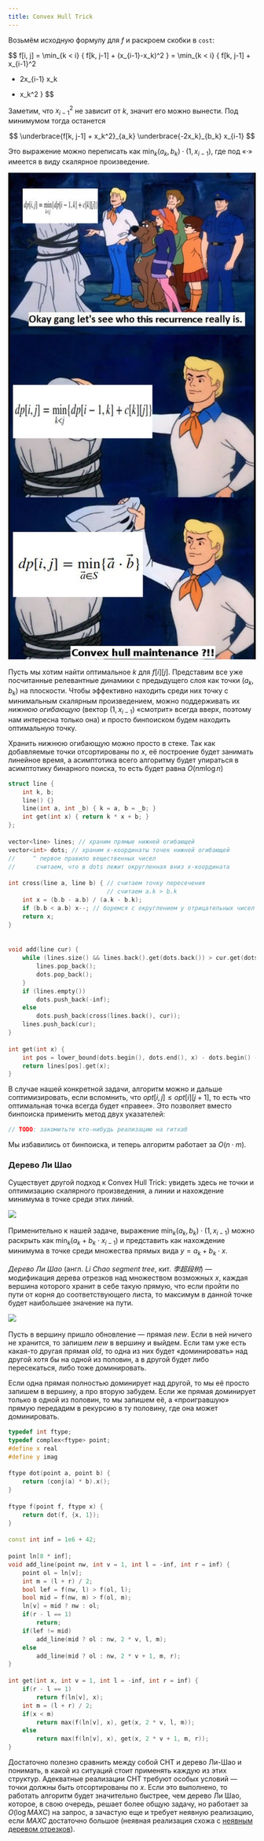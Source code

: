 ```yaml
---
title: Convex Hull Trick
---
```


Возьмём исходную формулу для $f$ и раскроем скобки в `cost`:

$$
f[i, j] = \min_{k < i} \{ f[k, j-1] + (x_{i-1}-x_k)^2 \} = \min_{k < i} \{
f[k, j-1] + x_{i-1}^2
- 2x_{i-1} x_k
+ x_k^2
\}
$$

Заметим, что $x_{i-1}^2$ не зависит от $k$, значит его можно вынести. Под минимумом тогда останется

$$
\underbrace{f[k, j-1] + x_k^2}_{a_k}
\underbrace{-2x_k}_{b_k} x_{i-1}
$$

Это выражение можно переписать как $\min_k (a_k, b_k) \cdot (1, x_{i-1})$, где под «$\cdot$» имеется в виду скалярное произведение.

![](img/scooby-doo.jpg)

Пусть мы хотим найти оптимальное $k$ для $f[i][j]$. Представим все уже посчитанные релевантные динамики с предыдущего слоя как точки $(a_k, b_k)$ на плоскости. Чтобы эффективно находить среди них точку с минимальным скалярным произведением, можно поддерживать их *нижнюю огибающую* (вектор $(1, x_{i-1})$ «смотрит» всегда вверх, поэтому нам интересна только она) и просто бинпоиском будем находить оптимальную точку.

Хранить нижнюю огибающую можно просто в стеке. Так как добавляемые точки отсортированы по $x$, её построение будет занимать линейное время, а асимптотика всего алгоритму будет упираться в асимптотику бинарного поиска, то есть будет равна $O(n m \log n)$

```c++
struct line {
    int k, b;
    line() {}
    line(int a, int _b) { k = a, b = _b; }
    int get(int x) { return k * x + b; }
};

vector<line> lines; // храним прямые нижней огибающей
vector<int> dots; // храним x-координаты точек нижней огибающей
//     ^ первое правило вещественных чисел
//      считаем, что в dots лежит округленная вниз x-координата

int cross(line a, line b) { // считаем точку пересечения
                            // считаем a.k > b.k
    int x = (b.b - a.b) / (a.k - b.k);
    if (b.b < a.b) x--; // боремся с округлением у отрицательных чисел
    return x;
}


void add(line cur) {
    while (lines.size() && lines.back().get(dots.back()) > cur.get(dots.back())) {
        lines.pop_back();
        dots.pop_back();
    }
    if (lines.empty())
        dots.push_back(-inf);
    else 
        dots.push_back(cross(lines.back(), cur));
    lines.push_back(cur);
}

int get(int x) {
    int pos = lower_bound(dots.begin(), dots.end(), x) - dots.begin() - 1;
    return lines[pos].get(x);
}

```

В случае нашей конкретной задачи, алгоритм можно и дальше соптимизировать, если вспомнить, что $opt[i, j] \leq opt[i][j+1]$, то есть что оптимальная точка всегда будет «правее». Это позволяет вместо бинпоиска применить метод двух указателей:

```c++
// TODO: закомитьте кто-нибудь реализацию на гитхаб
```

Мы избавились от бинпоиска, и теперь алгоритм работает за $O(n \cdot m)$.

### Дерево Ли Шао

Существует другой подход к Convex Hull Trick: увидеть здесь не точки и оптимизацию скалярного произведения, а линии и нахождение минимума в точке среди этих линий.

![](https://i.imgur.com/TqfVWDD.png)

Применительно к нашей задаче, выражение $\min_k (a_k, b_k) \cdot (1, x_{i-1})$ можно раскрыть как $\min_k (a_k + b_k \cdot x_{i-1})$ и представить как нахождение минимума в точке среди множества прямых вида $y = a_k + b_k \cdot x$.

*Дерево Ли Шао* (англ. *Li Chao segment tree*, кит. *李超段树*) — модификация дерева отрезков над множеством возможных $x$, каждая вершина которого хранит в себе такую прямую, что если пройти по пути от корня до соответствующего листа, то максимум в данной точке будет наибольшее значение на пути.

![](https://raw.githubusercontent.com/e-maxx-eng/e-maxx-eng/mastimg/li_chao_vertex.png)

Пусть в вершину пришло обновление — прямая *new*. Если в ней ничего не хранится, то запишем *new* в вершину и выйдем. Если там уже есть какая-то другая прямая *old*, то одна из них будет «доминировать» над другой хотя бы на одной из половин, а в другой будет либо пересекаться, либо тоже доминировать.

Если одна прямая полностью доминирует над другой, то мы её просто запишем в вершину, а про вторую забудем. Если же прямая доминирует только в одной из половин, то мы запишем её, а «проигравшую» прямую передадим в рекурсию в ту половину, где она может доминировать.

```c++
typedef int ftype;
typedef complex<ftype> point;
#define x real
#define y imag

ftype dot(point a, point b) {
    return (conj(a) * b).x();
}

ftype f(point f, ftype x) {
    return dot(f, {x, 1});
}

const int inf = 1e6 + 42;

point ln[8 * inf];
void add_line(point nw, int v = 1, int l = -inf, int r = inf) {
    point ol = ln[v];
    int m = (l + r) / 2;
    bool lef = f(nw, l) > f(ol, l);
    bool mid = f(nw, m) > f(ol, m);
    ln[v] = mid ? nw : ol;
    if(r - l == 1)
        return;
    if(lef != mid)
        add_line(mid ? ol : nw, 2 * v, l, m);
    else
        add_line(mid ? ol : nw, 2 * v + 1, m, r);
}

int get(int x, int v = 1, int l = -inf, int r = inf) {
    if(r - l == 1)
        return f(ln[v], x);
    int m = (l + r) / 2;
    if(x < m)
        return max(f(ln[v], x), get(x, 2 * v, l, m));
    else
        return max(f(ln[v], x), get(x, 2 * v + 1, m, r));
}
```

Достаточно полезно сравнить между собой CHT и дерево Ли-Шао и понимать, в какой из ситуаций стоит применять каждую из этих структур. Адекватные реализации CHT требуют особых условий — точки должны быть отсортированы по $x$. Если это выполнено, то работать алгоритм будет значительно быстрее, чем дерево Ли Шао, которое, в свою очередь, решает более общую задачу, но работает за $O(\log MAXC)$ на запрос, а зачастую еще и требует неявную реализацию, если $MAXC$ достаточно большое (неявная реализация схожа с [неявным деревом отрезков](segtree)).
